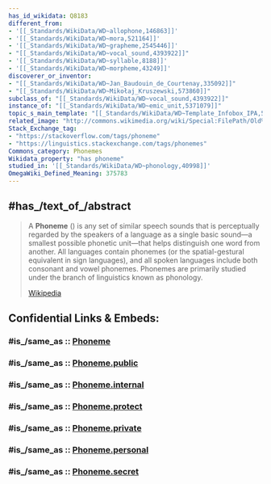 ```yaml
---
has_id_wikidata: Q8183
different_from:
- '[[_Standards/WikiData/WD~allophone,146863]]'
- '[[_Standards/WikiData/WD~mora,521164]]'
- '[[_Standards/WikiData/WD~grapheme,2545446]]'
- "[[_Standards/WikiData/WD~vocal_sound,4393922]]"
- '[[_Standards/WikiData/WD~syllable,8188]]'
- '[[_Standards/WikiData/WD~morpheme,43249]]'
discoverer_or_inventor:
- "[[_Standards/WikiData/WD~Jan_Baudouin_de_Courtenay,335092]]"
- "[[_Standards/WikiData/WD~Mikołaj_Kruszewski,573860]]"
subclass_of: "[[_Standards/WikiData/WD~vocal_sound,4393922]]"
instance_of: "[[_Standards/WikiData/WD~emic_unit,5371079]]"
topic_s_main_template: "[[_Standards/WikiData/WD~Template_Infobox_IPA,5614568]]"
related_image: "http://commons.wikimedia.org/wiki/Special:FilePath/Old%20latin%20dipthongs.svg"
Stack_Exchange_tag:
- "https://stackoverflow.com/tags/phoneme"
- "https://linguistics.stackexchange.com/tags/phonemes"
Commons_category: Phonemes
Wikidata_property: "has phoneme"
studied_in: '[[_Standards/WikiData/WD~phonology,40998]]'
OmegaWiki_Defined_Meaning: 375783
---
```


## #has_/text_of_/abstract 

> A **Phoneme** () is any set of similar speech sounds that is perceptually regarded by the speakers of a language as a single basic sound—a smallest possible phonetic unit—that helps distinguish one word from another. All languages contain phonemes (or the spatial-gestural equivalent in sign languages), and all spoken languages include both consonant and vowel phonemes. Phonemes are primarily studied under the branch of linguistics known as phonology.
>
> [Wikipedia](https://en.wikipedia.org/wiki/Phoneme) 


## Confidential Links & Embeds: 

### #is_/same_as :: [Phoneme](/_Standards/Language/Word/Phoneme.md) 

### #is_/same_as :: [Phoneme.public](/_public/Language/Word/Phoneme.public.md) 

### #is_/same_as :: [Phoneme.internal](/_internal/Language/Word/Phoneme.internal.md) 

### #is_/same_as :: [Phoneme.protect](/_protect/Language/Word/Phoneme.protect.md) 

### #is_/same_as :: [Phoneme.private](/_private/Language/Word/Phoneme.private.md) 

### #is_/same_as :: [Phoneme.personal](/_personal/Language/Word/Phoneme.personal.md) 

### #is_/same_as :: [Phoneme.secret](/_secret/Language/Word/Phoneme.secret.md)

